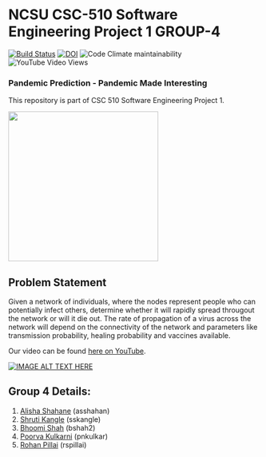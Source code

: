 # NCSU CSC-510 Software Engineering Project 1 GROUP-4 

[![Build Status](https://travis-ci.com/rohanpillai20/NCSU_CSC-510_SE_P1_GROUP-4.svg?branch=master)](https://travis-ci.com/rohanpillai20/NCSU_CSC-510_SE_P1_GROUP-4) 
[![DOI](https://zenodo.org/badge/DOI/10.5281/zenodo.4026239.svg)](https://doi.org/10.5281/zenodo.4026239) 
![Code Climate maintainability](https://img.shields.io/codeclimate/maintainability/rohanpillai20/NCSU_CSC-510_SE_P1_GROUP-4)
![YouTube Video Views](https://img.shields.io/youtube/views/j1aqT9Ic6_Y?style=social)

### Pandemic Prediction - Pandemic Made Interesting

This repository is part of CSC 510 Software Engineering Project 1.

<img align=center src="https://github.com/rohanpillai20/NCSU_CSC-510_SE_P1_GROUP-4/blob/master/Misc/Title_1.png" width="300">

## Problem Statement
Given a network of individuals, where the nodes represent people who can potentially infect others, determine whether it will rapidly spread througout the network or will it die out. The rate of propagation of a virus across the network will depend on the connectivity of the network and parameters like transmission probability, healing probability and vaccines available.

Our video can be found [here on YouTube](https://youtu.be/j1aqT9Ic6_Y).
  
[![IMAGE ALT TEXT HERE](http://img.youtube.com/vi/j1aqT9Ic6_Y/0.jpg)](http://www.youtube.com/watch?v=j1aqT9Ic6_Y)

## Group 4 Details:
1. [Alisha Shahane](mailto:asshahan@ncsu.edu) (asshahan)<br>
2. [Shruti Kangle](mailto:sskangle@ncsu.edu) (sskangle)<br>
3. [Bhoomi Shah](mailto:bshah2@ncsu.edu) (bshah2)<br>
4. [Poorva Kulkarni](mailto:pnkulkar@ncsu.edu) (pnkulkar)<br>
5. [Rohan Pillai](mailto:rspillai@ncsu.edu) (rspillai)<br>
